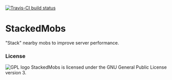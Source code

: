 [![Travis-CI build status](https://travis-ci.org/mrlolethan/StackedMobs.svg?branch=master)](https://travis-ci.org/mrlolethan/StackedMobs)
# StackedMobs
"Stack" nearby mobs to improve server performance.

### License
![GPL logo](https://www.gnu.org/graphics/gplv3-127x51.png)
StackedMobs is licensed under the GNU General Public License version 3.
